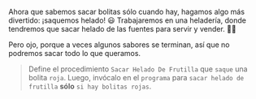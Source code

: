 <gs-attire attire-url="https://raw.githubusercontent.com/MumukiProject/mumuki-guia-gobstones-alternativa-kids/master/assets/attires/config.json"> </gs-attire> <gs-toolbox toolbox-url="https://raw.githubusercontent.com/MumukiProject/mumuki-guia-gobstones-alternativa-kids/master/assets/toolbox.xml"> </gs-toolbox>

Ahora que sabemos sacar bolitas sólo cuando hay, hagamos algo más divertido: ¡saquemos helado! :smiley: Trabajaremos en una heladería, donde tendremos que sacar helado de las fuentes para servir y vender. :icecream::yum:

Pero ojo, porque a veces algunos sabores se terminan, así que no podremos sacar todo lo que queramos.

> Define el procedimiento `Sacar Helado De Frutilla` que `saque` una bolita `roja`. Luego, invócalo en el `programa` para `sacar helado de frutilla` **sólo** `si hay bolitas rojas`.


